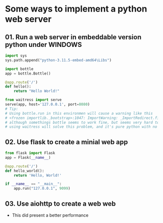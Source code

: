 # Some ways to implement a python web server

## 01. Run a web server in embeddable version python under WINDOWS

```python
import sys
sys.path.append("python-3.11.5-embed-amd64\Libs")

import bottle
app = bottle.Bottle()

@app.route('/')
def hello():
    return "Hello World!"

from waitress import serve
serve(app, host='127.0.0.1', port=8080)
# Tip:
# Using bottle.run in this environmen will cause a warning like this
# <frozen importlib._bootstrap>:1047: ImportWarning: _ImportRedirect.find_spec() not found; falling back to find_module()
# although somethings bottle seems to work fine, but seems very hard to terminate the web server, this might be a problem
# using waitress will solve this problem, and it's pure python with no additional dependencies, makes it perfect for embed python in windows 
```

## 02. Use flask to create a minial web app

```python
from flask import Flask
app = Flask(__name__)

@app.route('/')
def hello_world():
    return 'Hello, World!'

if __name__ == "__main__":
    app.run("127.0.0.1", 9099)
```
## 03. Use aiohttp to create a web web

* This did present a better performance
